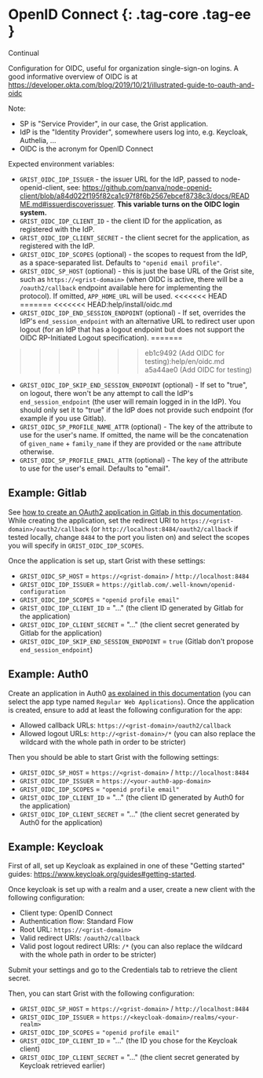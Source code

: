 OpenID Connect {: .tag-core .tag-ee }
====

Continual

Configuration for OIDC, useful for organization single-sign-on logins.
A good informative overview of OIDC is at <https://developer.okta.com/blog/2019/10/21/illustrated-guide-to-oauth-and-oidc>

Note:

  * SP is "Service Provider", in our case, the Grist application.
  * IdP is the "Identity Provider", somewhere users log into, e.g. Keycloak, Authelia, ...
  * OIDC is the acronym for OpenID Connect

Expected environment variables:

  * `GRIST_OIDC_IDP_ISSUER` - the issuer URL for the IdP, passed to node-openid-client, see: <https://github.com/panva/node-openid-client/blob/a84d022f195f82ca1c97f8f6b2567ebcef8738c3/docs/README.md#issuerdiscoverissuer>.
    **This variable turns on the OIDC login system.**
  * `GRIST_OIDC_IDP_CLIENT_ID` - the client ID for the application, as registered with the IdP.
  * `GRIST_OIDC_IDP_CLIENT_SECRET` - the client secret for the application, as registered with the IdP.
  * `GRIST_OIDC_IDP_SCOPES` (optional) - the scopes to request from the IdP, as a space-separated list. Defaults to `"openid email profile"`.
  * `GRIST_OIDC_SP_HOST` (optional) - this is just the base URL of the Grist site,
    such as `https://<grist-domain>` (when OIDC is active, there will
	be a `/oauth2/callback` endpoint available here for implementing the protocol).
	If omitted, `APP_HOME_URL` will be used.
<<<<<<< HEAD
=======
<<<<<<< HEAD:help/install/oidc.md
  * `GRIST_OIDC_IDP_END_SESSION_ENDPOINT` (optional) - If set, overrides the IdP's `end_session_endpoint` with
    an alternative URL to redirect user upon logout (for an IdP that has a logout endpoint but does not support
    the OIDC RP-Initiated Logout specification).
=======
>>>>>>> eb1c9492 (Add OIDC for testing):help/en/oidc.md
>>>>>>> a5a44ae0 (Add OIDC for testing)
  * `GRIST_OIDC_IDP_SKIP_END_SESSION_ENDPOINT` (optional) -  If set to "true", on logout, there won't be
    any attempt to call the IdP's `end_session_endpoint` (the user will remain logged in in the IdP).
    You should only set it to "true" if the IdP does not provide such endpoint (for example if you use Gitlab).
  * `GRIST_OIDC_SP_PROFILE_NAME_ATTR` (optional) - The key of the attribute to use for the user's name. If omitted,
    the name will be the concatenation of `given_name` + `family_name` if they are provided or the `name` attribute otherwise.
  * `GRIST_OIDC_SP_PROFILE_EMAIL_ATTR` (optional) - The key of the attribute to use for the user's email. Defaults to "email".

## Example: Gitlab

See [how to create an OAuth2 application in Gitlab in this documentation](https://docs.gitlab.com/ee/integration/oauth_provider.html). While creating the application, set the redirect URI to `https://<grist-domain>/oauth2/callback` (or `http://localhost:8484/oauth2/callback` if tested locally, change `8484` to the port you listen on) and select the scopes you will specify in `GRIST_OIDC_IDP_SCOPES`.

Once the application is set up, start Grist with these settings:

 - `GRIST_OIDC_SP_HOST` = `https://<grist-domain>` / `http://localhost:8484`
 - `GRIST_OIDC_IDP_ISSUER` = `https://gitlab.com/.well-known/openid-configuration`
 - `GRIST_OIDC_IDP_SCOPES` = `"openid profile email"`
 - `GRIST_OIDC_IDP_CLIENT_ID` = "..." (the client ID generated by Gitlab for the application)
 - `GRIST_OIDC_IDP_CLIENT_SECRET` = "..." (the client secret generated by Gitlab for the application)
 - `GRIST_OIDC_IDP_SKIP_END_SESSION_ENDPOINT` = `true` (Gitlab don't propose `end_session_endpoint`)

## Example: Auth0

Create an application in Auth0 [as explained in this documentation](https://auth0.com/docs/get-started/auth0-overview/create-applications) (you can select the app type named `Regular Web Applications`). Once the application is created, ensure to add at least the following configuration for the app:

 * Allowed callback URLs: `https://<grist-domain>/oauth2/callback`
 * Allowed logout URLs: `http://<grist-domain>/*` (you can also replace the wildcard with the whole path in order to be stricter)

Then you should be able to start Grist with the following settings:

 - `GRIST_OIDC_SP_HOST` = `https://<grist-domain>` / `http://localhost:8484`
 - `GRIST_OIDC_IDP_ISSUER` = `https://<your-auth0-app-domain>`
 - `GRIST_OIDC_IDP_SCOPES` = `"openid profile email"`
 - `GRIST_OIDC_IDP_CLIENT_ID` = "..." (the client ID generated by Auth0 for the application)
 - `GRIST_OIDC_IDP_CLIENT_SECRET` = "..." (the client secret generated by Auth0 for the application)

## Example: Keycloak

First of all, set up Keycloak as explained in one of these "Getting started" guides: <https://www.keycloak.org/guides#getting-started>.

Once keycloak is set up with a realm and a user, create a new client with the following configuration:

 - Client type: OpenID Connect
 - Authentication flow: Standard Flow
 - Root URL: `https://<grist-domain>`
 - Valid redirect URIs: `/oauth2/callback`
 - Valid post logout redirect URIs: `/*` (you can also replace the wildcard with the whole path in order to be stricter)

Submit your settings and go to the Credentials tab to retrieve the client secret.

Then, you can start Grist with the following configuration:

 - `GRIST_OIDC_SP_HOST` = `https://<grist-domain>` / `http://localhost:8484`
 - `GRIST_OIDC_IDP_ISSUER` = `https://<keycloak-domain>/realms/<your-realm>`
 - `GRIST_OIDC_IDP_SCOPES` = `"openid profile email"`
 - `GRIST_OIDC_IDP_CLIENT_ID` = "..." (the ID you chose for the Keycloak client)
 - `GRIST_OIDC_IDP_CLIENT_SECRET` = "..." (the client secret generated by Keycloak retrieved earlier)
